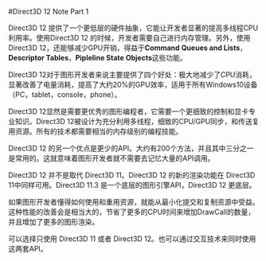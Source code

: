 #Direct3D 12 Note Part 1

Direct3D 12 提供了一个更低层的硬件抽象，它能让开发者显著的提高多线程CPU利用率。使用Direct3D 12 的时候，开发者需要自己进行内存管理。另外，使用Direct3D 12，还能够减少GPU开销，得益于**Command Queues and Lists**，**Descriptor Tables**，**Pipleline State Objects**这些功能。

Direct3D 12对于图形开发者来说主要提供了四个好处：极大地减少了CPU消耗，显著改善了电量消耗，提高了大约20%的GPU效率，适用于所有Windows10设备（PC，tablet，console，phone）。

Direct3D 12显然是需要更优秀的图形编程者，它需要一个更细致的控制和显卡专业知识。Direct3D 12被设计为充分利用多线程，细致的CPU/GPU同步，和传送复用资源。所有的技术都需要相当的内存级别的编程技能。

Direct3D 12 的另一个优点是更少的API。大约有200个方法，并且其中三分之一是常用的。这就意味着图形开发者就不需要去记忆大量的API调用。

Direct3D 12 并不是取代 Direct3D 11。Direct3D 12 的新的渲染功能在 Direct3D 11中同样可用。Direct3D 11.3 是一个底层的图形引擎API，Direct3D 12 更底层。

如果图形开发者懂得如何使用和重用资源，就能从最小化提交和复制资源中受益。这种性能的改善会是相当大的，节省了更多的CPU时间来增加DrawCall的数量，并且增加了更多的图形渲染。

可以选择只使用 Direct3D 11 或者 Direct3D 12。也可以通过交互技术来同时使用这两套API。